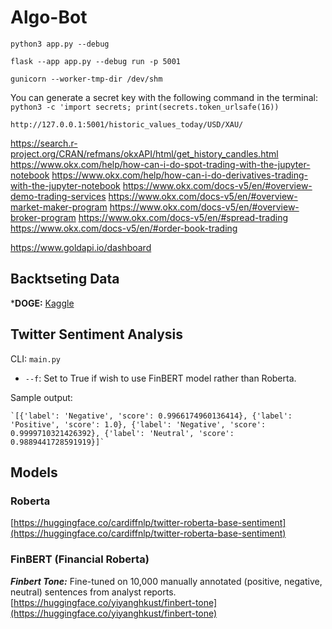 # Algo-Bot

``python3 app.py --debug``

``flask --app app.py --debug run -p 5001``
<!-- --host=0.0.0.0 run  -->

``gunicorn --worker-tmp-dir /dev/shm``

You can generate a secret key with the following command in the terminal:
``python3 -c 'import secrets; print(secrets.token_urlsafe(16))``

``http://127.0.0.1:5001/historic_values_today/USD/XAU/``

https://search.r-project.org/CRAN/refmans/okxAPI/html/get_history_candles.html
https://www.okx.com/help/how-can-i-do-spot-trading-with-the-jupyter-notebook
https://www.okx.com/help/how-can-i-do-derivatives-trading-with-the-jupyter-notebook
https://www.okx.com/docs-v5/en/#overview-demo-trading-services
https://www.okx.com/docs-v5/en/#overview-market-maker-program
https://www.okx.com/docs-v5/en/#overview-broker-program
https://www.okx.com/docs-v5/en/#spread-trading
https://www.okx.com/docs-v5/en/#order-book-trading

https://www.goldapi.io/dashboard

## Backtseting Data

***DOGE:** [Kaggle](https://www.kaggle.com/datasets/svaningelgem/crypto-currencies-daily-prices?select=DOGE.csv)

## Twitter Sentiment Analysis

CLI: `main.py`
- `--f`: Set to True if wish to use FinBERT model rather than Roberta.

Sample output:

    `[{'label': 'Negative', 'score': 0.9966174960136414}, {'label': 'Positive', 'score': 1.0}, {'label': 'Negative', 'score': 0.9999710321426392}, {'label': 'Neutral', 'score': 0.9889441728591919}]`

## Models

### Roberta
[https://huggingface.co/cardiffnlp/twitter-roberta-base-sentiment](https://huggingface.co/cardiffnlp/twitter-roberta-base-sentiment)

### FinBERT (Financial Roberta)
***Finbert Tone:*** Fine-tuned on 10,000 manually annotated (positive, negative, neutral) sentences from analyst reports. [https://huggingface.co/yiyanghkust/finbert-tone](https://huggingface.co/yiyanghkust/finbert-tone)
